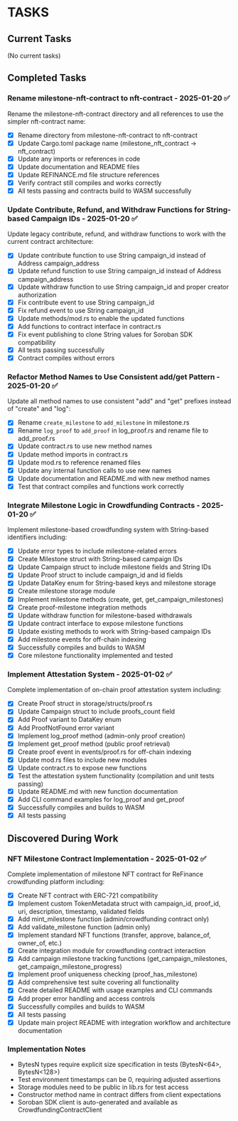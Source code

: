 # TASKS

## Current Tasks

(No current tasks)

## Completed Tasks

### Rename milestone-nft-contract to nft-contract - 2025-01-20 ✅
Rename the milestone-nft-contract directory and all references to use the simpler nft-contract name:
- [x] Rename directory from milestone-nft-contract to nft-contract
- [x] Update Cargo.toml package name (milestone_nft_contract → nft_contract)
- [x] Update any imports or references in code
- [x] Update documentation and README files
- [x] Update REFINANCE.md file structure references
- [x] Verify contract still compiles and works correctly
- [x] All tests passing and contracts build to WASM successfully

### Update Contribute, Refund, and Withdraw Functions for String-based Campaign IDs - 2025-01-20 ✅
Update legacy contribute, refund, and withdraw functions to work with the current contract architecture:
- [x] Update contribute function to use String campaign_id instead of Address campaign_address
- [x] Update refund function to use String campaign_id instead of Address campaign_address  
- [x] Update withdraw function to use String campaign_id and proper creator authorization
- [x] Fix contribute event to use String campaign_id
- [x] Fix refund event to use String campaign_id
- [x] Update methods/mod.rs to enable the updated functions
- [x] Add functions to contract interface in contract.rs
- [x] Fix event publishing to clone String values for Soroban SDK compatibility
- [x] All tests passing successfully
- [x] Contract compiles without errors

### Refactor Method Names to Use Consistent add/get Pattern - 2025-01-20 ✅
Update all method names to use consistent "add" and "get" prefixes instead of "create" and "log":
- [x] Rename `create_milestone` to `add_milestone` in milestone.rs
- [x] Rename `log_proof` to `add_proof` in log_proof.rs and rename file to add_proof.rs
- [x] Update contract.rs to use new method names
- [x] Update method imports in contract.rs
- [x] Update mod.rs to reference renamed files
- [x] Update any internal function calls to use new names
- [x] Update documentation and README.md with new method names
- [x] Test that contract compiles and functions work correctly

### Integrate Milestone Logic in Crowdfunding Contracts - 2025-01-20 ✅
Implement milestone-based crowdfunding system with String-based identifiers including:
- [x] Update error types to include milestone-related errors
- [x] Create Milestone struct with String-based campaign IDs
- [x] Update Campaign struct to include milestone fields and String IDs
- [x] Update Proof struct to include campaign_id and id fields
- [x] Update DataKey enum for String-based keys and milestone storage
- [x] Create milestone storage module
- [x] Implement milestone methods (create, get, get_campaign_milestones)
- [x] Create proof-milestone integration methods
- [x] Update withdraw function for milestone-based withdrawals
- [x] Update contract interface to expose milestone functions
- [x] Update existing methods to work with String-based campaign IDs
- [x] Add milestone events for off-chain indexing
- [x] Successfully compiles and builds to WASM
- [x] Core milestone functionality implemented and tested

### Implement Attestation System - 2025-01-02 ✅
Complete implementation of on-chain proof attestation system including:
- [x] Create Proof struct in storage/structs/proof.rs
- [x] Update Campaign struct to include proofs_count field  
- [x] Add Proof variant to DataKey enum
- [x] Add ProofNotFound error variant
- [x] Implement log_proof method (admin-only proof creation)
- [x] Implement get_proof method (public proof retrieval)
- [x] Create proof event in events/proof.rs for off-chain indexing
- [x] Update mod.rs files to include new modules
- [x] Update contract.rs to expose new functions
- [x] Test the attestation system functionality (compilation and unit tests passing)
- [x] Update README.md with new function documentation
- [x] Add CLI command examples for log_proof and get_proof
- [x] Successfully compiles and builds to WASM
- [x] All tests passing

## Discovered During Work

### NFT Milestone Contract Implementation - 2025-01-02 ✅
Complete implementation of milestone NFT contract for ReFinance crowdfunding platform including:
- [x] Create NFT contract with ERC-721 compatibility
- [x] Implement custom TokenMetadata struct with campaign_id, proof_id, uri, description, timestamp, validated fields
- [x] Add mint_milestone function (admin/crowdfunding contract only)
- [x] Add validate_milestone function (admin only)
- [x] Implement standard NFT functions (transfer, approve, balance_of, owner_of, etc.)
- [x] Create integration module for crowdfunding contract interaction
- [x] Add campaign milestone tracking functions (get_campaign_milestones, get_campaign_milestone_progress)
- [x] Implement proof uniqueness checking (proof_has_milestone)
- [x] Add comprehensive test suite covering all functionality
- [x] Create detailed README with usage examples and CLI commands
- [x] Add proper error handling and access controls
- [x] Successfully compiles and builds to WASM
- [x] All tests passing
- [x] Update main project README with integration workflow and architecture documentation

### Implementation Notes
- BytesN types require explicit size specification in tests (BytesN<64>, BytesN<128>)
- Test environment timestamps can be 0, requiring adjusted assertions
- Storage modules need to be public in lib.rs for test access
- Constructor method name in contract differs from client expectations
- Soroban SDK client is auto-generated and available as CrowdfundingContractClient